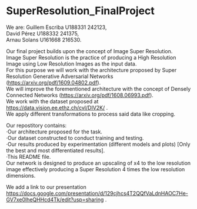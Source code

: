 # SuperResolution_FinalProject
We are:
Guillem Escriba U188331 242123,  
David Pérez U188332 241375,  
Arnau Solans U161668 216530.  

Our final project builds upon the concept of Image Super Resolution.  
Image Super Resolution is the practice of producing a High Resolution Image using Low Resolution Images as the input data.  
For this purpose we will work with the architecture proposed by Super Resolution Generative Adversarial Networks (https://arxiv.org/pdf/1609.04802.pdf).  
We will improve the forementioned architecture with the concept of Densely Connected Networks (https://arxiv.org/pdf/1608.06993.pdf).   
We work with the dataset proposed at https://data.vision.ee.ethz.ch/cvl/DIV2K/ .   
We apply different transformations to process said data like cropping.  

Our repostitory contains:  
  ·Our architecture proposed for the task.  
  ·Our dataset constructed to conduct training and testing.  
  ·Our results produced by experimentation (different models and plots) [Only the best and most differentiated results].  
  ·This README file.  
Our network is designed to produce an upscaling of x4 to the low resolution image effectively producing a Super Resolution 4 times the low resolution dimensions.  

We add a link to our presentation https://docs.google.com/presentation/d/129cjhcs4T2QQfVaLdnHAOC7He-GV7xe0lheQHHcd4Tk/edit?usp=sharing .  
